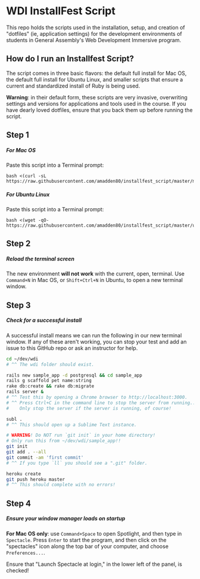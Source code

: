 # WDI InstallFest Script

This repo holds the scripts used in the installation, setup, and creation of "dotfiles" (ie, application settings) for the development environments of students in General Assembly's Web Development Immersive program.

## How do I run an Installfest Script?

The script comes in three basic flavors: the default full install for Mac OS, the default full install for Ubuntu Linux, and smaller scripts that ensure a current and standardized install of Ruby is being used.

**Warning**: in their default form, these scripts are very invasive, overwriting settings and versions for applications and tools used in the course. If you have dearly loved dotfiles, ensure that you back them up before running the script.

## Step 1

##### For Mac OS

Paste this script into a Terminal prompt:

```
bash <(curl -sL https://raw.githubusercontent.com/amadden80/installfest_script/master/mac)
```


##### For Ubuntu Linux

Paste this script into a Terminal prompt:

```
bash <(wget -qO- https://raw.githubusercontent.com/amadden80/installfest_script/master/ubuntu)
```
## Step 2

##### Reload the terminal screen

The new environment **will not work** with the current, open, terminal. Use `Command+N` in Mac OS, or `Shift+Ctrl+N` in Ubuntu, to open a new terminal window.

## Step 3

##### Check for a successful install

A successful install means we can run the following in our new terminal window. If any of these aren't working, you can stop your test and add an issue to this GitHub repo or ask an instructor for help.

```bash
cd ~/dev/wdi
# ^^ The wdi folder should exist.

rails new sample_app -d postgresql && cd sample_app
rails g scaffold pet name:string
rake db:create && rake db:migrate
rails server &
# ^^ Test this by opening a Chrome browser to http://localhost:3000.
# ^^ Press Ctrl+C in the command line to stop the server from running...
#    Only stop the server if the server is running, of course!

subl .
# ^^ This should open up a Sublime Text instance.

# WARNING! Do NOT run `git init` in your home directory!
# Only run this from ~/dev/wdi/sample_app!!
git init
git add . --all
git commit -am 'first commit'
# ^^ If you type `ll` you should see a ".git" folder.

heroku create
git push heroku master
# ^^ This should complete with no errors!
```
## Step 4

##### Ensure your window manager loads on startup

**For Mac OS only**: use `Command+Space` to open Spotlight, and then type in `Spectacle`. Press `Enter` to start the program, and then click on the "spectacles" icon along the top bar of your computer, and choose `Preferences...`.

Ensure that "Launch Spectacle at login," in the lower left of the panel, is checked!
